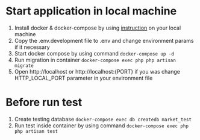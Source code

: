 # Start application in local machine
1. Install docker & docker-compose by using [instruction](https://docs.docker.com/get-docker) on your local machine
2. Copy the .env.development file to .env and change environment params if it necessary 
3. Start docker compose by using command `docker-compose up -d`
4. Run migration in container `docker-compose exec php php artisan migrate`
5. Open http://localhost or http://localhost:{PORT} if you was change HTTP_LOCAL_PORT parameter in your environment file

# Before run test
1. Create testing database `docker-compose exec db createdb market_test`
2. Run test inside container by using command `docker-compose exec php php artisan test`
